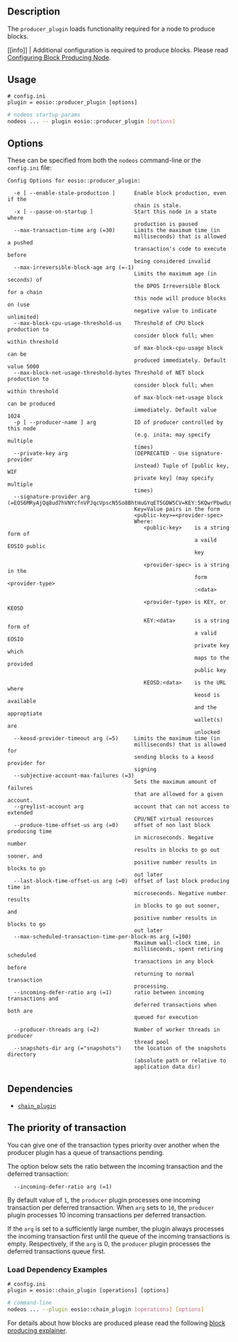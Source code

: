
## Description

The `producer_plugin` loads functionality required for a node to produce blocks.

[[info]]
| Additional configuration is required to produce blocks. Please read [Configuring Block Producing Node](../../02_usage/02_node-setups/00_producing-node.md).

## Usage

```console
# config.ini
plugin = eosio::producer_plugin [options]
```
```sh
# nodeos startup params
nodeos ... -- plugin eosio::producer_plugin [options]
```

## Options

These can be specified from both the `nodeos` command-line or the `config.ini` file:

```console
Config Options for eosio::producer_plugin:

  -e [ --enable-stale-production ]      Enable block production, even if the 
                                        chain is stale.
  -x [ --pause-on-startup ]             Start this node in a state where 
                                        production is paused
  --max-transaction-time arg (=30)      Limits the maximum time (in 
                                        milliseconds) that is allowed a pushed 
                                        transaction's code to execute before 
                                        being considered invalid
  --max-irreversible-block-age arg (=-1)
                                        Limits the maximum age (in seconds) of 
                                        the DPOS Irreversible Block for a chain
                                        this node will produce blocks on (use 
                                        negative value to indicate unlimited)
  --max-block-cpu-usage-threshold-us    Threshold of CPU block production to 
                                        consider block full; when within threshold 
                                        of max-block-cpu-usage block can be 
                                        produced immediately. Default value 5000
  --max-block-net-usage-threshold-bytes Threshold of NET block production to 
                                        consider block full; when within threshold
                                        of max-block-net-usage block can be produced
                                        immediately. Default value 1024
  -p [ --producer-name ] arg            ID of producer controlled by this node 
                                        (e.g. inita; may specify multiple 
                                        times)
  --private-key arg                     (DEPRECATED - Use signature-provider 
                                        instead) Tuple of [public key, WIF 
                                        private key] (may specify multiple 
                                        times)
  --signature-provider arg (=EOS6MRyAjQq8ud7hVNYcfnVPJqcVpscN5So8BhtHuGYqET5GDW5CV=KEY:5KQwrPbwdL6PhXujxW37FSSQZ1JiwsST4cqQzDeyXtP79zkvFD3)
                                        Key=Value pairs in the form 
                                        <public-key>=<provider-spec>
                                        Where:
                                           <public-key>    is a string form of 
                                                           a vaild EOSIO public
                                                           key
                                        
                                           <provider-spec> is a string in the 
                                                           form <provider-type>
                                                           :<data>
                                        
                                           <provider-type> is KEY, or KEOSD
                                        
                                           KEY:<data>      is a string form of 
                                                           a valid EOSIO 
                                                           private key which 
                                                           maps to the provided
                                                           public key
                                        
                                           KEOSD:<data>    is the URL where 
                                                           keosd is available 
                                                           and the approptiate 
                                                           wallet(s) are 
                                                           unlocked
  --keosd-provider-timeout arg (=5)     Limits the maximum time (in 
                                        milliseconds) that is allowed for 
                                        sending blocks to a keosd provider for 
                                        signing
  --subjective-account-max-failures (=3)
                                        Sets the maximum amount of failures
                                        that are allowed for a given account.
  --greylist-account arg                account that can not access to extended
                                        CPU/NET virtual resources
  --produce-time-offset-us arg (=0)     offset of non last block producing time
                                        in microseconds. Negative number 
                                        results in blocks to go out sooner, and
                                        positive number results in blocks to go
                                        out later
  --last-block-time-offset-us arg (=0)  offset of last block producing time in 
                                        microseconds. Negative number results 
                                        in blocks to go out sooner, and 
                                        positive number results in blocks to go
                                        out later
  --max-scheduled-transaction-time-per-block-ms arg (=100)
                                        Maximum wall-clock time, in 
                                        milliseconds, spent retiring scheduled 
                                        transactions in any block before 
                                        returning to normal transaction 
                                        processing.
  --incoming-defer-ratio arg (=1)       ratio between incoming transactions and 
                                        deferred transactions when both are 
                                        queued for execution                                        
                                                                            
  --producer-threads arg (=2)           Number of worker threads in producer 
                                        thread pool
  --snapshots-dir arg (="snapshots")    the location of the snapshots directory
                                        (absolute path or relative to 
                                        application data dir)
```

## Dependencies

* [`chain_plugin`](../chain_plugin/index.md)

## The priority of transaction

You can give one of the transaction types priority over another when the producer plugin has a queue of transactions pending.

The option below sets the ratio between the incoming transaction and the deferred transaction:

```console
  --incoming-defer-ratio arg (=1)       
```

By default value of `1`, the `producer` plugin processes one incoming transaction per deferred transaction. When `arg` sets to `10`, the `producer` plugin processes 10 incoming transactions per deferred transaction. 

If the `arg` is set to a sufficiently large number, the plugin always processes the incoming transaction first until the queue of the incoming transactions is empty. Respectively, if the `arg` is 0, the `producer` plugin processes the deferred transactions queue first.


### Load Dependency Examples

```console
# config.ini
plugin = eosio::chain_plugin [operations] [options]
```
```sh
# command-line
nodeos ... --plugin eosio::chain_plugin [operations] [options]
```

For details about how blocks are produced please read the following [block producing explainer](10_block-producing-explained.md).
